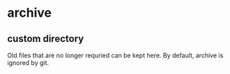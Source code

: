 # archive
## custom directory
Old files that are no longer requried can be kept here. By default, archive is 
ignored by git.